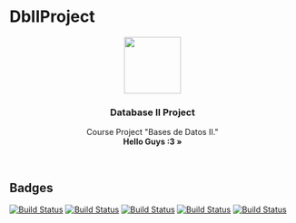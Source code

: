 # DbIIProject

<p align="center">
  <a href="#">
    <img src="http://jnyconstruction.ie/wp-content/uploads/2015/11/icon-hammer-wrench.png" width=100 height=100>
  </a>

  <h3 align="center">Database II Project</h3>

  <p align="center">
    Course Project "Bases de Datos II."
    <br>
    <strong>Hello Guys :3 &raquo;</strong>
  </p>
</p>
<br>

## Badges

[![Build Status](https://img.shields.io/badge/Status-Development-yellow.svg?style=flat)]()
[![Build Status](https://img.shields.io/badge/PHP-7.2.3-blue.svg?style=flat)](http://php.net/releases/7_2_3.php)
[![Build Status](https://img.shields.io/badge/Laravel-5.6-blue.svg?style=flat)](https://laravel.com/docs/5.6)
[![Build Status](https://img.shields.io/badge/Composer-1.6.2-blue.svg?style=flat)](https://getcomposer.org/download/)
[![Build Status](https://img.shields.io/badge/PostgreSQL-9.5.12-yellow.svg?style=flat)](https://www.postgresql.org/download/)